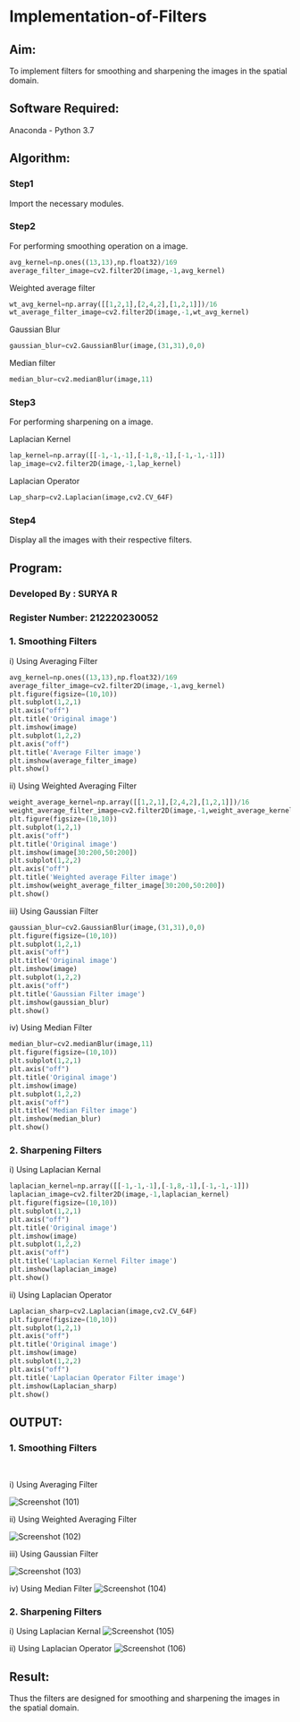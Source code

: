 # Implementation-of-Filters
## Aim:
To implement filters for smoothing and sharpening the images in the spatial domain.

## Software Required:
Anaconda - Python 3.7

## Algorithm:
### Step1
Import the necessary modules.

### Step2
For performing smoothing operation on a image.
```python
avg_kernel=np.ones((13,13),np.float32)/169
average_filter_image=cv2.filter2D(image,-1,avg_kernel)
```
Weighted average filter
```python
wt_avg_kernel=np.array([[1,2,1],[2,4,2],[1,2,1]])/16
wt_average_filter_image=cv2.filter2D(image,-1,wt_avg_kernel)
```
Gaussian Blur
```python
gaussian_blur=cv2.GaussianBlur(image,(31,31),0,0)
```
Median filter
```python
median_blur=cv2.medianBlur(image,11)
```

### Step3
For performing sharpening on a image.

Laplacian Kernel
```python
lap_kernel=np.array([[-1,-1,-1],[-1,8,-1],[-1,-1,-1]])
lap_image=cv2.filter2D(image,-1,lap_kernel)
```
Laplacian Operator
```python
Lap_sharp=cv2.Laplacian(image,cv2.CV_64F)
```

### Step4
Display all the images with their respective filters.
 

## Program:
### Developed By   : SURYA R
### Register Number: 212220230052

### 1. Smoothing Filters

i) Using Averaging Filter
```Python
avg_kernel=np.ones((13,13),np.float32)/169
average_filter_image=cv2.filter2D(image,-1,avg_kernel)
plt.figure(figsize=(10,10))
plt.subplot(1,2,1)
plt.axis("off")
plt.title('Original image')
plt.imshow(image)
plt.subplot(1,2,2)
plt.axis("off")
plt.title('Average Filter image')
plt.imshow(average_filter_image)
plt.show()
```
ii) Using Weighted Averaging Filter
```Python
weight_average_kernel=np.array([[1,2,1],[2,4,2],[1,2,1]])/16
weight_average_filter_image=cv2.filter2D(image,-1,weight_average_kernel)
plt.figure(figsize=(10,10))
plt.subplot(1,2,1)
plt.axis("off")
plt.title('Original image')
plt.imshow(image[30:200,50:200])
plt.subplot(1,2,2)
plt.axis("off")
plt.title('Weighted average Filter image')
plt.imshow(weight_average_filter_image[30:200,50:200])
plt.show()
```
iii) Using Gaussian Filter
```Python
gaussian_blur=cv2.GaussianBlur(image,(31,31),0,0)
plt.figure(figsize=(10,10))
plt.subplot(1,2,1)
plt.axis("off")
plt.title('Original image')
plt.imshow(image)
plt.subplot(1,2,2)
plt.axis("off")
plt.title('Gaussian Filter image')
plt.imshow(gaussian_blur)
plt.show()
```

iv) Using Median Filter
```Python
median_blur=cv2.medianBlur(image,11)
plt.figure(figsize=(10,10))
plt.subplot(1,2,1)
plt.axis("off")
plt.title('Original image')
plt.imshow(image)
plt.subplot(1,2,2)
plt.axis("off")
plt.title('Median Filter image')
plt.imshow(median_blur)
plt.show()
```

### 2. Sharpening Filters
i) Using Laplacian Kernal
```Python
laplacian_kernel=np.array([[-1,-1,-1],[-1,8,-1],[-1,-1,-1]])
laplacian_image=cv2.filter2D(image,-1,laplacian_kernel)
plt.figure(figsize=(10,10))
plt.subplot(1,2,1)
plt.axis("off")
plt.title('Original image')
plt.imshow(image)
plt.subplot(1,2,2)
plt.axis("off")
plt.title('Laplacian Kernel Filter image')
plt.imshow(laplacian_image)
plt.show()
```
ii) Using Laplacian Operator
```Python
Laplacian_sharp=cv2.Laplacian(image,cv2.CV_64F)
plt.figure(figsize=(10,10))
plt.subplot(1,2,1)
plt.axis("off")
plt.title('Original image')
plt.imshow(image)
plt.subplot(1,2,2)
plt.axis("off")
plt.title('Laplacian Operator Filter image')
plt.imshow(Laplacian_sharp)
plt.show()
```

## OUTPUT:
### 1. Smoothing Filters
</br>

i) Using Averaging Filter

![Screenshot (101)](https://user-images.githubusercontent.com/75236145/167680531-0cc154bb-ea3a-4c0a-a145-09aa00b54207.png)

ii) Using Weighted Averaging Filter

![Screenshot (102)](https://user-images.githubusercontent.com/75236145/167680551-46f4559e-f623-4055-a28d-369b328357a0.png)

iii) Using Gaussian Filter

![Screenshot (103)](https://user-images.githubusercontent.com/75236145/167680578-e1f3acc8-fab9-4f44-ba79-0d125fa91015.png)

iv) Using Median Filter
![Screenshot (104)](https://user-images.githubusercontent.com/75236145/167681225-2144132a-2ac3-4039-b3c6-47f01cf86eaa.png)


### 2. Sharpening Filters


i) Using Laplacian Kernal
![Screenshot (105)](https://user-images.githubusercontent.com/75236145/167680677-7ee76cb8-9c17-4a4f-800e-b9891cd992d0.png)


ii) Using Laplacian Operator
![Screenshot (106)](https://user-images.githubusercontent.com/75236145/167680704-291fb847-bb4c-4e70-84e2-3e03821826dd.png)


## Result:
Thus the filters are designed for smoothing and sharpening the images in the spatial domain.
